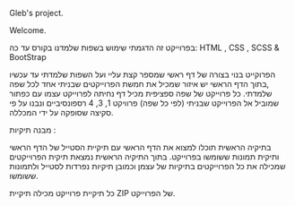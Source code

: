 Gleb's project.


Welcome.

בפרוייקט זה הדגמתי שימוש בשפות שלמדנו בקורס עד כה:
HTML , CSS , SCSS & BootStrap

הפרוקייט בנוי בצורה של דף ראשי שמספר קצת עליי ועל השפות שלמדתי עד עכשיו ,בתוך הדף הראשי יש איזור שמכיל את חמשת הפרוייקטים שבניתי אחד לכל שפה שלמדתי. כל פרוייקט של שפה ספציפית מכיל דף נחיתה לפרוייקט עצמו עם כפתור שמוביל אל הפרוייקט שבניתי (לפי כל שפה) פרוויקט 1, 3, 4  רספונסיביים ונבנו על פי סקיצה שסופקה על ידי המכללה.

מבנה תיקיות :

בתיקיה הראשית תוכלו למצוא את הדף הראשי עם תיקיית הסטייל של הדף הראשי ותיקית תמונות ששומשו בפרוייקט. בתוך התיקיה הראשית נמצאת תיקית הפרוייקטים שמכילה את כל הפרוייקטים בתיקיות של עצמן וכמובן תיקיות נפרדות לסטייל ולתמונות ששומשו.

כל תיקיית פרוייקט מכילה תיקיית ZIP של הפרוייקט.